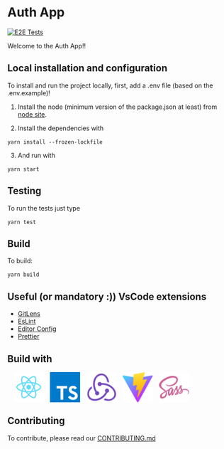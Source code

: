 # Auth App

[![E2E Tests](https://github.com/harrisonhenri/auth-app/actions/workflows/main.yml/badge.svg?branch=master)](https://github.com/harrisonhenri/auth-app/actions/workflows/main.yml/badge.svg?branch=master)

Welcome to the Auth App!!

## Local installation and configuration

To install and run the project locally, first, add a .env file (based on the .env.example)!

1. Install the node (minimum version of the package.json at least) from [node site](https://nodejs.org/en/download/).

2. Install the dependencies with

```=sh
yarn install --frozen-lockfile
```

3. And run with

```=sh
yarn start
```

## Testing

To run the tests just type

```=sh
yarn test
```

## Build

To build:

```=sh
yarn build
```

## Useful (or mandatory :)) VsCode extensions

- [GitLens](https://marketplace.visualstudio.com/items?itemName=eamodio.gitlens)
- [EsLint](https://marketplace.visualstudio.com/items?itemName=dbaeumer.vscode-eslint)
- [Editor Config](https://marketplace.visualstudio.com/items?itemName=EditorConfig.EditorConfig)
- [Prettier](https://marketplace.visualstudio.com/items?itemName=esbenp.prettier-vscode)

## Build with

<div>
<img align="left" alt="ReactJs" width="68px" style="margin-left:1em" src="https://raw.githubusercontent.com/github/explore/80688e429a7d4ef2fca1e82350fe8e3517d3494d/topics/react/react.png" />
<img align="left" alt="Typescript" width="68px" style="margin-left:1em" src="https://raw.githubusercontent.com/github/explore/80688e429a7d4ef2fca1e82350fe8e3517d3494d/topics/typescript/typescript.png" />
<img align="left" alt="Redux" width="68px" style="margin-left:1em" src="https://raw.githubusercontent.com/github/explore/80688e429a7d4ef2fca1e82350fe8e3517d3494d/topics/redux/redux.png" />
<img align="left" alt="Vite" width="68px" style="margin-left:1em" src="./public/vite.svg" />
<img align="left" alt="Sass" width="68px" style="margin-left:1em" src="https://raw.githubusercontent.com/github/explore/80688e429a7d4ef2fca1e82350fe8e3517d3494d/topics/sass/sass.png" />
<br /><br /><br /><br />
</div>

## Contributing

To contribute, please read our [CONTRIBUTING.md](./CONTRIBUTING.md)
